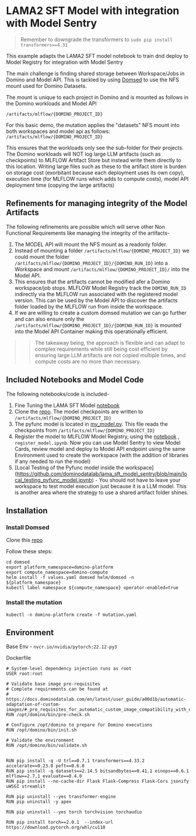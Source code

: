 # LAMA2 SFT Model with integration with Model Sentry

> Remember to downgrade the transformers to `sudo pip install transformers==4.31`

This example adapts the LAMA2 SFT model notebook to train dnd deploy to Model Registry for integration with Model Sentry

The main challenge is finding shared storage between Workspace/Jobs in Domino and Model API. This is tackled by using
[Domsed](https://github.com/cerebrotech/domsed) to use the NFS mount used for Domino Datasets.

The mount is unique to each project in Domino and is mounted as follows in the Domino workloads and Model API

```shell
/artifacts/mlflow/{DOMINO_PROJECT_ID}
```

For this basic demo, the mutation applies the "datasets" NFS mount into both workspaces and model api as follows: `/artifacts/mlflow/{DOMINO_PROJECT_ID}`

This ensures that the workloads only see the sub-folder for their projects. The Domino workloads will NOT log large LLM artifacts (such as checkpoints) to MLFLOW Artifact Store but instead write them directly to this location. Writing large files such as these to the artifact store is burden on storage cost (exorbitant because each deployment uses its own copy), execution time (for MLFLOW runs which adds to compute costs), model API deployment time (copying the large artifacts)

## Refinements for managing integrity of the Model Artifacts

The following refinements are possible which will serve other Non Functional Requirements like managing the integrity of the artifacts-

1. The MODEL API will mount the NFS mount as a readonly folder.
2. Instead of mounting a folder `/artifacts/mlflow/{DOMINO_PROJECT_ID}` we could mount the folder `/artifacts/mlflow/{DOMINO_PROJECT_ID}/{DOMINO_RUN_ID}` into a Workspace and mount `/artifacts/mlflow/{DOMINO_PROJECT_ID}/` into the Model API.
3. This ensures that the artifacts cannot be modified afer a Domino workspace/job stops. MLFLOW Model Registry track the `DOMINO_RUN_ID` indirectly via the MLFLOW run associated with the registered model version. This can be used by the Model API to discover the artifacts folder loaded by the MLFLOW run from inside the workspace.
4. If we are willing to create a custom domsed mutation we can go further and can also ensure only the `/artifacts/mlflow/{DOMINO_PROJECT_ID}/{DOMINO_RUN_ID}`  is mounted into the Model API Container making this operationally efficient.

>> The takeaway being, the approach is flexible and can adapt to complex requirements while still
>> being cost efficient by ensuring large LLM artifacts are not copied multiple times, and compute
>> costs are no more than necessary.

## Included Notebooks and Model Code

The following notebooks/code is included-

1. Fine Tuning the LAMA SFT Model [notebook](https://github.com/dominodatalab/lama_sft_model_sentry/blob/main/llama2-ft.ipynb)
2. Clone the [repo](https://github.com/dominodatalab/domino-field-solutions-installations). The model checkpoints are written to `/artifacts/mlflow/{DOMINO_PROJECT_ID}`
3.  The pyfunc model is located in [my_model.py](https://github.com/dominodatalab/lama_sft_model_sentry/blob/main/my_model.py). This file reads the checkpoints from `/artifacts/mlflow/{DOMINO_PROJECT_ID}`
4.  Register the model to MLFLOW Model Registry, using the [notebook](https://github.com/dominodatalab/lama_sft_model_sentry/blob/main/register_model.ipynb) , `register_model.ipynb`.  Now you can use Model Sentry to view Model Cards, review model and deploy to Model API endpoint using the same Environment used to create the workspace (with the addition of libraries if any needed to run the model)
5.   [Local Testing of the Pyfunc model inside the workspace] (https://github.com/dominodatalab/lama_sft_model_sentry/blob/main/local_testing_pyfunc_model.ipynb) - You should not have to leave your workspace to test model execution just because it is a LLM model. This is another area where the strategy to use a shared artifact folder shines. 


## Installation 

### Install Domsed

Clone this [repo](https://github.com/dominodatalab/domino-field-solutions-installations)

Follow these steps:

```shell
cd domsed
export platform_namespace=domino-platform
export compute_namespace=domino-compute
helm install -f values.yaml domsed helm/domsed -n ${platform_namespace}
kubectl label namespace ${compute_namespace} operator-enabled=true
```

### Install the mutation
```shell
kubectl -n domino-platform create -f mutation.yaml
```

## Environment

Base Env - `nvcr.io/nvidia/pytorch:22.12-py3`

Dockerfile

```
# System-level dependency injection runs as root
USER root:root

# Validate base image pre-requisites
# Complete requirements can be found at
# https://docs.dominodatalab.com/en/latest/user_guide/a00d1b/automatic-adaptation-of-custom-images/#_pre_requisites_for_automatic_custom_image_compatibility_with_domino
RUN /opt/domino/bin/pre-check.sh

# Configure /opt/domino to prepare for Domino executions
RUN /opt/domino/bin/init.sh

# Validate the environment
RUN /opt/domino/bin/validate.sh


RUN pip install -q -U trl==0.7.1 transformers==4.33.2 accelerate==0.23.0 peft==0.6.0
RUN pip install -q datasets==2.14.5 bitsandbytes==0.41.1 einops==0.6.1 mlflow==2.7.1 evaluate==0.4.0
RUN pip install --no-cache-dir Flask Flask-Compress Flask-Cors jsonify uWSGI streamlit

RUN pip uninstall --yes transformer-engine
RUN pip uninstall -y apex

RUN pip uninstall --yes torch torchvision torchaudio

RUN pip install torch==2.0.1  --index-url https://download.pytorch.org/whl/cu118
```
